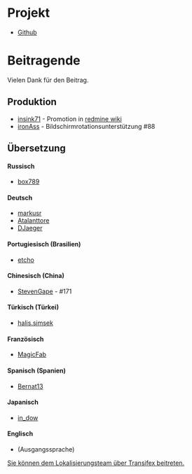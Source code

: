 Projekt
==========
- [Github](https://github.com/indication/OpenRedmine)

Beitragende
==========

Vielen Dank für den Beitrag.

## Produktion

- [insink71](https://twitter.com/insink71/statuses/425297982078996480) - Promotion in [redmine wiki](http://www.redmine.org/projects/redmine/wiki/ThirdPartyTools)
- [ironAss](https://github.com/ironAss) - Bildschirmrotationsunterstützung #88

## Übersetzung

#### Russisch
- [box789](https://github.com/box789)

#### Deutsch
- [markusr](https://github.com/markusr)
- [Atalanttore](https://www.transifex.com/user/profile/Atalanttore/)
- [DJaeger](https://www.transifex.com/user/profile/DJaeger/)

#### Portugiesisch (Brasilien)
- [etcho](https://www.transifex.com/user/profile/etcho/)

#### Chinesisch (China)
*  [StevenGape](https://github.com/StevenGape) - #171

#### Türkisch (Türkei)
- [halis.simsek](https://www.transifex.com/user/profile/halis.simsek/)

#### Französisch
- [MagicFab](https://www.transifex.com/user/profile/MagicFab/)

#### Spanisch (Spanien)
- [Bernat13](https://www.transifex.com/user/profile/Bernat13/)

#### Japanisch
- [in_dow](https://www.transifex.com/user/profile/in_dow/)

#### Englisch
- (Ausgangssprache)

[Sie können dem Lokalisierungsteam über Transifex beitreten.](https://www.transifex.com/indication/openredmine/)
